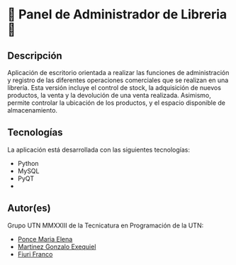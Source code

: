 # 📖 Panel de Administrador de Libreria 📖
## Descripción
Aplicación de escritorio orientada a realizar las funciones de administración y registro de las diferentes operaciones comerciales que se realizan en una librería. Esta versión incluye el control de stock, la adquisición de nuevos productos, la venta y la devolución de una venta realizada. Asimismo, permite controlar la ubicación de los productos, y el espacio disponible de almacenamiento.

## Tecnologías
La aplicación está desarrollada con las siguientes tecnologías:
- Python
- MySQL
- PyQT
- 



## Autor(es)
Grupo UTN MMXXIII de la Tecnicatura en Programación de la UTN:
- [Ponce Maria Elena](https://github.com/hechizera10)
- [Martinez Gonzalo Exequiel](https://github.com/Scravt)
- [Fiuri Franco](https://github.com/FrancoFiuri)


